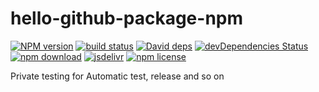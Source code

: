 # hello-github-package-npm

[![NPM version][npm-image]][npm-url]
[![build status][travis-image]][travis-url]
[![David deps][david-image]][david-url]
[![devDependencies Status][david-dev-image]][david-dev-url]
[![npm download][download-image]][download-url]
[![jsdelivr][jsdelivr-image]][jsdelivr-url]
[![npm license][license-image]][download-url]

[npm-image]: https://img.shields.io/npm/v/@cycjimmy/hello-github-package-npm.svg?style=flat-square
[npm-url]: https://npmjs.org/package/@cycjimmy/hello-github-package-npm
[travis-image]: https://img.shields.io/travis/cycjimmy/hello-github-package-npm.svg?style=flat-square
[travis-url]: https://travis-ci.org/cycjimmy/hello-github-package-npm
[david-image]: https://img.shields.io/david/cycjimmy/hello-github-package-npm.svg?style=flat-square
[david-url]: https://david-dm.org/cycjimmy/hello-github-package-npm
[david-dev-image]: https://david-dm.org/cycjimmy/hello-github-package-npm/dev-status.svg?style=flat-square
[david-dev-url]: https://david-dm.org/cycjimmy/hello-github-package-npm?type=dev
[download-image]: https://img.shields.io/npm/dm/@cycjimmy/hello-github-package-npm.svg?style=flat-square
[download-url]: https://npmjs.org/package/@cycjimmy/hello-github-package-npm
[jsdelivr-image]: https://data.jsdelivr.com/v1/package/npm/@cycjimmy/hello-github-package-npm/badge
[jsdelivr-url]: https://www.jsdelivr.com/package/npm/@cycjimmy/hello-github-package-npm
[license-image]: https://img.shields.io/npm/l/@cycjimmy/hello-github-package-npm.svg?style=flat-square

Private testing for Automatic test, release and so on

